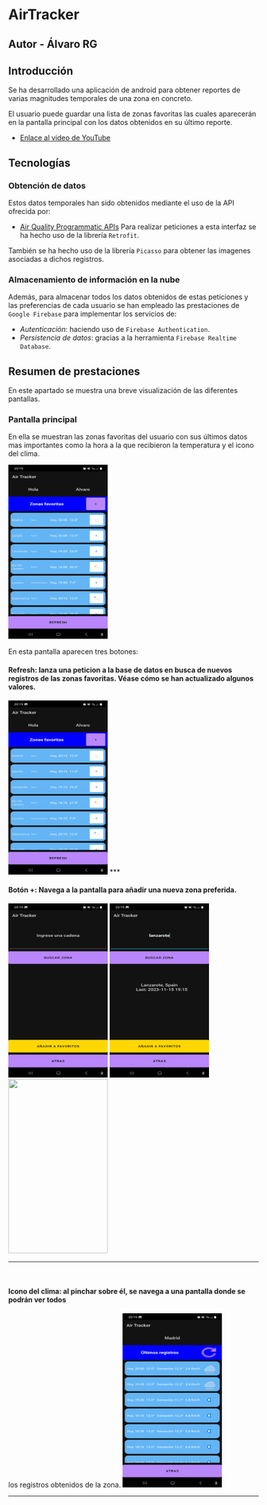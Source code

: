 # AirTracker
## Autor - Álvaro RG

## Introducción
Se ha desarrollado una aplicación de android para obtener reportes de varias magnitudes temporales
de una zona en concreto. 

El usuario puede guardar una lista de zonas favoritas las cuales aparecerán en la pantalla principal
con los datos obtenidos en su último reporte.

* [Enlace al video de YouTube](https://www.youtube.com/watch?v=roDhwJLTDX8)

## Tecnologías
### Obtención de datos
Estos datos temporales han sido obtenidos mediante el uso de la API ofrecida por:
 * [Air Quality Programmatic APIs](https://aqicn.org/api/es/)
Para realizar peticiones a esta interfaz se ha hecho uso de la librería `Retrofit`.

También se ha hecho uso de la librería `Picasso` para obtener las imagenes asociadas a dichos registros.

### Almacenamiento de información en la nube
Además, para almacenar todos los datos obtenidos de estas peticiones y las preferencias de cada usuario
se han empleado las prestaciones de `Google Firebase` para implementar los servicios de:

* *Autenticación*: haciendo uso de `Firebase Authentication`.
* *Persistencia de datos*: gracias a la herramienta `Firebase Realtime Database`.


## Resumen de prestaciones
En este apartado se muestra una breve visualización de las diferentes pantallas.
### Pantalla principal
En ella se muestran las zonas favoritas del usuario con sus últimos datos mas importantes
como la hora a la que recibieron la temperatura y el icono del clima.

  <img src="./imgs/favoritos.jpg" width="200" height="350">
  <br>

En esta pantalla aparecen tres botones:

#### Refresh: lanza una peticion a la base de datos en busca de nuevos registros de las zonas  favoritas. Véase cómo se han actualizado algunos valores.
  <img src="./imgs/favoritos_refresh.jpg" width="200" height="350">
  ***
  <br>

#### Botón +: Navega a la pantalla para añadir una nueva zona preferida.
  <img src="./imgs/buscar_vacio.jpg" width="200" height="350">   <img src="./imgs/buscar_resultado.jpg" width="200" height="350">   <img src="./imgs/buscar_añadido.jpg" width="200" height="350">
  ***
<br>

#### Icono del clima: al pinchar sobre él, se navega a una pantalla donde se podrán ver todos
  los registros obtenidos de la zona.
  <img src="./imgs/registros_madrid.jpg" width="200" height="350">
  ***
<br>